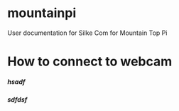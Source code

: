 # mountainpi
User documentation for Silke Com for Mountain Top Pi
# How to connect to webcam
##### hsadf
##### sdfdsf
```bash
```
